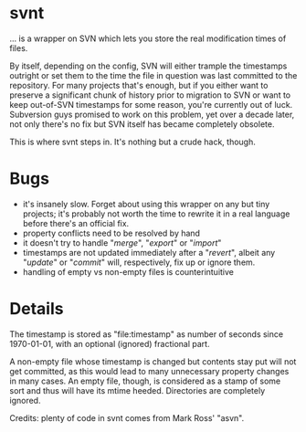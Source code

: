 svnt
====

... is a wrapper on SVN which lets you store the real modification times of files.


By itself, depending on the config, SVN will either trample the timestamps
outright or set them to the time the file in question was last committed to
the repository.  For many projects that's enough, but if you either want to
preserve a significant chunk of history prior to migration to SVN or want to
keep out-of-SVN timestamps for some reason, you're currently out of luck. 
Subversion guys promised to work on this problem, yet over a decade later,
not only there's no fix but SVN itself has became completely obsolete.

This is where svnt steps in.  It's nothing but a crude hack, though.

Bugs
====

 * it's insanely slow.  Forget about using this wrapper on any but tiny
   projects; it's probably not worth the time to rewrite it in a real
   language before there's an official fix.
 * property conflicts need to be resolved by hand
 * it doesn't try to handle "*merge*", "*export*" or "*import*"
 * timestamps are not updated immediately after a "*revert*", albeit any
   "*update*" or "*commit*" will, respectively, fix up or ignore them.
 * handling of empty vs non-empty files is counterintuitive 

Details
=======

The timestamp is stored as "file:timestamp" as number of seconds since
1970-01-01, with an optional (ignored) fractional part.

A non-empty file whose timestamp is changed but contents stay put will not
get committed, as this would lead to many unnecessary property changes in
many cases.  An empty file, though, is considered as a stamp of some sort
and thus will have its mtime heeded.  Directories are completely ignored.

Credits: plenty of code in svnt comes from Mark Ross' "asvn".
